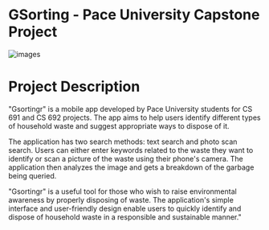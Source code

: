 **GSorting - Pace University Capstone Project**
===================================================

![images](https://s2.loli.net/2023/03/09/ZGFlIx5NR97js21.jpg)

**Project Description** 
=======================
"Gsortingr" is a mobile app developed by Pace University students for CS 691 and CS 692 projects. The app aims to help users identify different types of household waste and suggest appropriate ways to dispose of it.

The application has two search methods: text search and photo scan search. Users can either enter keywords related to the waste they want to identify or scan a picture of the waste using their phone's camera. The application then analyzes the image and gets a breakdown of the garbage being queried.

"Gsortingr"  is a useful tool for those who wish to raise environmental awareness by properly disposing of waste. The application's simple interface and user-friendly design enable users to quickly identify and dispose of household waste in a responsible and sustainable manner."
